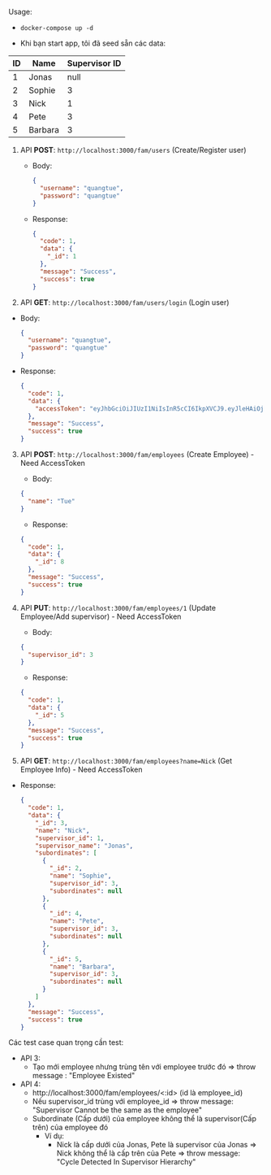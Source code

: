 Usage:
- `docker-compose up -d`

- Khi bạn start app, tôi đã seed sẵn các data:

| ID | Name    | Supervisor ID |
|----|---------|---------------|
| 1  | Jonas   | null          |
| 2  | Sophie  | 3             |
| 3  | Nick    | 1             |
| 4  | Pete    | 3             |
| 5  | Barbara | 3             |


1. API **POST**: `http://localhost:3000/fam/users` (Create/Register user)
   - Body:
     ```json
     {
       "username": "quangtue",
       "password": "quangtue"
     }
     ```
   - Response:
     ```json
     {
       "code": 1,
       "data": {
         "_id": 1
       },
       "message": "Success",
       "success": true
     }
     ```

2. API **GET**: `http://localhost:3000/fam/users/login` (Login user)
- Body:
  ```json
  {
    "username": "quangtue",
    "password": "quangtue"
  }
  ```
- Response:
  ```json
  {
    "code": 1,
    "data": {
      "accessToken": "eyJhbGciOiJIUzI1NiIsInR5cCI6IkpXVCJ9.eyJleHAiOjE2ODYyMDg0MzQsImlkIjoxLCJ1c2VybmFtZSI6InF1YW5ndHVlIn0.gLhDlC1Jxlu6YitMFfGxiei6PYdoyAmFiKt8w3JD3ow"
    },
    "message": "Success",
    "success": true
  }
  ```

3. API **POST**: `http://localhost:3000/fam/employees` (Create Employee) - Need AccessToken
    - Body:
     ```json
     {
       "name": "Tue"
     }
     ```
    - Response:
     ```json
     {
       "code": 1,
       "data": {
         "_id": 8
       },
       "message": "Success",
       "success": true
     }
     ```
4. API **PUT**: `http://localhost:3000/fam/employees/1` (Update Employee/Add supervisor) - Need AccessToken
    - Body:
     ```json
     {
       "supervisor_id": 3
     }
     ```
    - Response:
     ```json
     {
       "code": 1,
       "data": {
         "_id": 5
       },
       "message": "Success",
       "success": true
     }
     ```

5. API **GET**: `http://localhost:3000/fam/employees?name=Nick` (Get Employee Info) - Need AccessToken
- Response:
  ```json
  {
    "code": 1,
    "data": {
      "_id": 3,
      "name": "Nick",
      "supervisor_id": 1,
      "supervisor_name": "Jonas",
      "subordinates": [
        {
          "_id": 2,
          "name": "Sophie",
          "supervisor_id": 3,
          "subordinates": null
        },
        {
          "_id": 4,
          "name": "Pete",
          "supervisor_id": 3,
          "subordinates": null
        },
        {
          "_id": 5,
          "name": "Barbara",
          "supervisor_id": 3,
          "subordinates": null
        }
      ]
    },
    "message": "Success",
    "success": true
  }
  ```

Các test case quan trọng cần test:
- API 3:
  - Tạo mới employee nhưng trùng tên với employee trước đó => throw message : "Employee Existed"
- API 4:
  - http://localhost:3000/fam/employees/<:id> (id là employee_id)
  - Nếu supervisor_id trùng với employee_id => throw message:  "Supervisor Cannot be the same as the employee"
  - Subordinate (Cấp dưới) của employee không thể là supervisor(Cấp trên) của employee đó
    - Ví dụ: 
        - Nick là cấp dưới của Jonas, Pete là supervisor của Jonas => Nick không thể là cấp trên của Pete
        => throw message: "Cycle Detected In Supervisor Hierarchy"